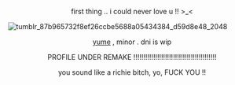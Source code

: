

<p align="center">first thing .. i could never love u !! >_< </p>

![tumblr_87b965732f8ef26ccbe5688a05434384_d59d8e48_2048](https://github.com/user-attachments/assets/ca046a1f-9398-46ca-8797-4e81ce281fdc)

<p align="center"><ins>yume</ins> , minor . dni is wip </p> 
<p align="center">PROFILE UNDER REMAKE !!!!!!!!!!!!!!!!!!!!!!!!!!!!!!!!!!!!!!!!!!</p>



<p align="center">you sound like a richie bitch, yo, FUCK YOU !!</p>
